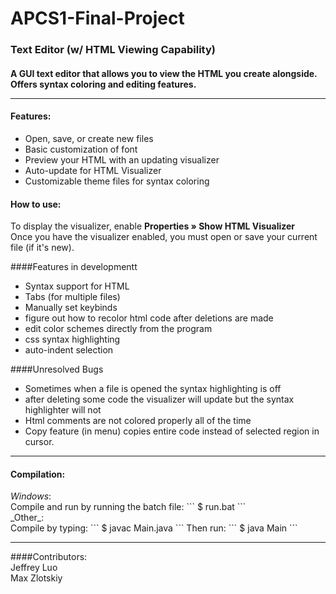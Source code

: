# APCS1-Final-Project

<h3> Text Editor (w/ HTML Viewing Capability) </h3>

<h4> A GUI text editor that allows you to view the HTML you create alongside. Offers syntax coloring and editing features.

<hr>
<h4>Features:</h4>
<ul>
<li>Open, save, or create new files</li>
<li>Basic customization of font</li>
<li>Preview your HTML with an updating visualizer</li>
<li>Auto-update for HTML Visualizer</li>
<li>Customizable theme files for syntax coloring</li>
</ul>

<h4>How to use:</h4>
To display the visualizer, enable <b>Properties » Show HTML Visualizer</b>
<br>
Once you have the visualizer enabled, you must open or save your current file
(if it's new). 

####Features in developmentt
  + Syntax support for HTML
  + Tabs (for multiple files)
  + Manually set keybinds
  + figure out how to recolor html code after deletions are made
  + edit color schemes directly from the program
  + css syntax highlighting
  + auto-indent selection

####Unresolved Bugs
  + Sometimes when a file is opened the syntax highlighting is off
  + after deleting some code the visualizer will update but the syntax highlighter will not
  + Html comments are not colored properly all of the time
  + Copy feature (in menu) copies entire code instead of selected region in cursor.

<hr>
<h4>Compilation:</h4>
<i>Windows</i>: <br>
Compile and run by running the batch file:
```
$ run.bat
```
<br>
_Other_: <br>
Compile by typing:
```
$ javac Main.java
```
Then run:
```
$ java Main
```

<hr>
####Contributors:
<br>
Jeffrey Luo
<br>
Max Zlotskiy

